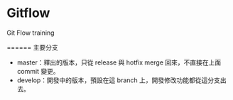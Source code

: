 # Gitflow
Git Flow training



======
主要分支
* master：釋出的版本，只從 release 與 hotfix merge  回來，不直接在上面 commit 變更。
* develop：開發中的版本，預設在這 branch 上，開發修改功能都從這分支出去。